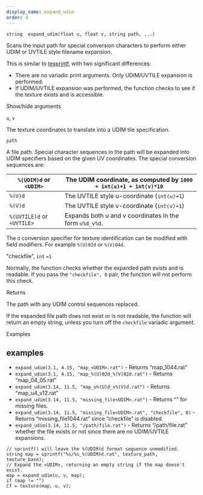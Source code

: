 ```yaml
---
display_name: expand_udim
order: 4
---
```

`string  expand_udim(float u, float v, string path, ...)`

Scans the input path for special conversion characters to perform either UDIM
or UVTILE style filename expansion.

This is similar to [texprintf](texprintf.html "Similar to sprintf, but does expansion of UDIM or UVTILE texture filename expansion."), with two significant differences:

- There are no variadic print arguments. Only UDIM/UVTILE expansion is performed.
- If UDIM/UVTILE expansion was performed, the function checks to see if the texture exists and is accessible.

Show/hide arguments

`u`, `v`

The texture coordinates to translate into a UDIM tile specification.

`path`

A file path. Special character sequences in the path will be expanded into UDIM specifiers based on the given UV coordinates. The special conversion sequences are:

| `%(UDIM)d` or `<UDIM>` | The UDIM coordinate, as computed by `1000 + int(u)+1 + int(v)*10` |
| --- | --- |
| `%(U)d` | The UVTILE style u-coordinate (`int(u)+1`) |
| `%(V)d` | The UVTILE style v-coordinate (`int(v)+1`) |
| `%(UVTILE)d` or `<UVTILE>` | Expands both u and v coordinates in the form `u%d_v%d`. |

The `d` conversion specifier for texture identification can be modified with
field modifiers. For example `%(U)02d` or `%(V)04d`.

"checkfile",
`int`
`=1`

Normally, the function checks whether the expanded path exists and is readable. If you pass the `"checkfile", 0` pair, the function will not perform this check.

Returns

The path with any UDIM control sequences replaced.

If the expanded file path does not exist or is not readable, the function will return an empty string, unless you turn off the `checkfile` variadic argument.

Examples

## examples

- `expand_udim(3.1, 4.15, "map_<UDIM>.rat")` - Returns “map_1044.rat”
- `expand_udim(3.1, 4.15, "map_%(U)02d_%(V)02d.rat")` - Returns “map_04_05.rat”
- `expand_udim(3.14, 11.5, "map_u%(U)d_v%(V)d.rat")` - Returns “map_u4_v12.rat”
- `expand_udim(3.14, 11.5, "missing_file<UDIM>.rat")` - Returns “” for missing files.
- `expand_udim(3.14, 11.5, "missing_file<UDIM>.rat", "checkfile", 0)` - Returns “missing_file1044.rat” since “checkfile” is disabled.
- `expand_udim(3.14, 11.5, "/path/file.rat")` - Returns “/path/file.rat” whether the file exists or not since there are no UDIM/UVTILE expansions.

```vex
// sprintf() will leave the %(UDIM)d format sequence unmodified.
string map = sprintf("%s/%s_%(UDIM)d.rat", texture_path, texture_base);
// Expand the <UDIM>, returning an empty string if the map doesn't exist.
map = expand_udim(u, v, map);
if (map != "")
Cf = texture(map, u, v);

```
